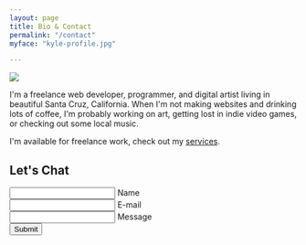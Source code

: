 ```yaml
---
layout: page
title: Bio & Contact
permalink: "/contact"
myface: "kyle-profile.jpg"

---
```

<img class="myface" src="{{ site.cloudinary_url }}/w_250/{{ page.myface }}">

I'm a freelance web developer, programmer, and digital artist living in beautiful Santa Cruz, California.
When I'm not making websites and drinking lots of coffee, I'm probably working on art, getting lost in indie video games, or checking out some local music.

I'm available for freelance work, check out my [services](/services).

## Let's Chat

<form action="https://formspree.io/kyle@kylegrover.com" method="POST" class="contact-form floating-labels">
   <div class="form-field-row">
      <div class="form-field">
         <input id="name" class="input-text" type="text" required>
         <label for="name">Name</label>
      </div>
      <div class="form-field">
         <input id="_replyto" class="input-text" type="email" required>
         <label for="email">E-mail</label>
      </div>
   </div>
   <div class="form-field">
      <input id="message" class="input-text" type="text" required>
      <label for="message">Message</label>
   </div>
   <div class="form-field align-center">
      <input class="submit-btn" type="submit" value="Submit">
   </div>
    <input style="display: none" name="_gotcha">
    <input style="display: none" name="_next" value="/thanks">
</form>

<script>
jQuery(document).ready(function($){
  $( 'form.floating-labels input' ).keyup(function() {
    if( $(this).val() ) {
        $(this).addClass('not-empty');
    } else {
        $(this).removeClass('not-empty');
    }
  });
})
</script>

